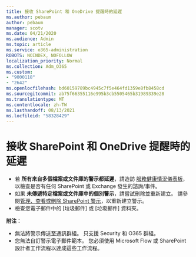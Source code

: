 ```yaml
---
title: 接收 SharePoint 和 OneDrive 提醒時的延遲
ms.author: pebaum
author: pebaum
manager: scotv
ms.date: 04/21/2020
ms.audience: Admin
ms.topic: article
ms.service: o365-administration
ROBOTS: NOINDEX, NOFOLLOW
localization_priority: Normal
ms.collection: Adm_O365
ms.custom:
- "9000118"
- "2642"
ms.openlocfilehash: bd60159789bc4945c7f5e464fd1359e8fb8458cd
ms.sourcegitcommit: ab75f66355116e995b3cb5505465b31989339e28
ms.translationtype: MT
ms.contentlocale: zh-TW
ms.lasthandoff: 08/13/2021
ms.locfileid: "58328429"
---
```

# <a name="delays-in-receiving-sharepoint-and-onedrive-alerts"></a>接收 SharePoint 和 OneDrive 提醒時的延遲

- 若 **所有來自多個檔案或文件庫的警示都延遲**，請造訪 [服務健康情況儀表板](https://portal.office.com/adminportal/home?ref=/servicehealth)，以檢查是否有任何 SharePoint 或 Exchange 發生的諮詢/事件。
- 如果 **未傳遞特定檔案或文件庫中的個別警示**，請嘗試刪除並重新建立。 請參閱[管理、查看或刪除 SharePoint 警示](https://support.microsoft.com/office/99dfb19c-9a90-4a8c-aba1-aa8c8afb0de2)，以重新建立警示。
- 檢查您電子郵件中的 [垃圾郵件] 或 [垃圾郵件] 資料夾。

**附注**：
- 無法將警示傳送至通訊群組。 只支援 Security 和 O365 群組。
- 您無法自訂警示電子郵件範本。 您必須使用 Microsoft Flow 或 SharePoint 設計者工作流程以達成這些工作流程。
